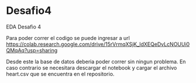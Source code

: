 # Desafio4
EDA Desafio 4



Para poder correr el codigo se puede ingresar a url
https://colab.research.google.com/drive/15rVrmqXSjK_ldXEQeDvLcNOUUi0QMqAq?usp=sharing

Desde este la base de datos deberia poder correr sin ningun problema. En caso contrario se necesitara descargar el notebook y cargar el archivo heart.csv que se encuentra en el repositorio.
